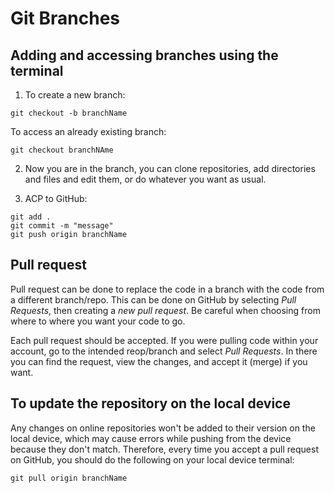 # Git Branches

## Adding and accessing branches using the terminal

1. To create a new branch:

```
git checkout -b branchName
```

To access an already existing branch:

```
git checkout branchNAme
```

2. Now you are in the branch, you can clone repositories, add directories and files and edit them, or do whatever you want as usual.

3. ACP to GitHub:

```
git add .
git commit -m "message"
git push origin branchName
```

## Pull request

Pull request can be done to replace the code in a branch with the code from a different branch/repo.
This can be done on GitHub by selecting *Pull Requests*, then creating a *new pull request*.
Be careful when choosing from where to where you want your code to go.

Each pull request should be accepted. If you were pulling code within your account, go to the intended reop/branch and select *Pull Requests*. In there you can find the request, view the changes, and accept it (merge) if you want.

## To update the repository on the local device

Any changes on online repositories won't be added to their version on the local device, which may cause errors while pushing from the device because they don't match. Therefore, every time you accept a pull request on GitHub, you should do the following on your local device terminal:

```
git pull origin branchName
```